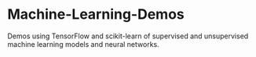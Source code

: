 # Machine-Learning-Demos
Demos using TensorFlow and scikit-learn of supervised and unsupervised machine learning models and neural networks.
